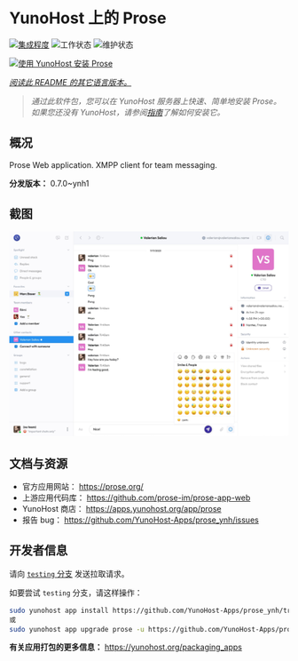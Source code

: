 <!--
注意：此 README 由 <https://github.com/YunoHost/apps/tree/master/tools/readme_generator> 自动生成
请勿手动编辑。
-->

# YunoHost 上的 Prose

[![集成程度](https://apps.yunohost.org/badge/integration/prose)](https://ci-apps.yunohost.org/ci/apps/prose/)
![工作状态](https://apps.yunohost.org/badge/state/prose)
![维护状态](https://apps.yunohost.org/badge/maintained/prose)

[![使用 YunoHost 安装 Prose](https://install-app.yunohost.org/install-with-yunohost.svg)](https://install-app.yunohost.org/?app=prose)

*[阅读此 README 的其它语言版本。](./ALL_README.md)*

> *通过此软件包，您可以在 YunoHost 服务器上快速、简单地安装 Prose。*  
> *如果您还没有 YunoHost，请参阅[指南](https://yunohost.org/install)了解如何安装它。*

## 概况

Prose Web application. XMPP client for team messaging.

**分发版本：** 0.7.0~ynh1

## 截图

![Prose 的截图](./doc/screenshots/screenshot.jpg)

## 文档与资源

- 官方应用网站： <https://prose.org/>
- 上游应用代码库： <https://github.com/prose-im/prose-app-web>
- YunoHost 商店： <https://apps.yunohost.org/app/prose>
- 报告 bug： <https://github.com/YunoHost-Apps/prose_ynh/issues>

## 开发者信息

请向 [`testing` 分支](https://github.com/YunoHost-Apps/prose_ynh/tree/testing) 发送拉取请求。

如要尝试 `testing` 分支，请这样操作：

```bash
sudo yunohost app install https://github.com/YunoHost-Apps/prose_ynh/tree/testing --debug
或
sudo yunohost app upgrade prose -u https://github.com/YunoHost-Apps/prose_ynh/tree/testing --debug
```

**有关应用打包的更多信息：** <https://yunohost.org/packaging_apps>
